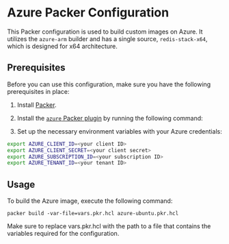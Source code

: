 # Azure Packer Configuration

This Packer configuration is used to build custom images on Azure. It utilizes the `azure-arm` builder and has a single source, `redis-stack-x64`, which is designed for x64 architecture.

## Prerequisites

Before you can use this configuration, make sure you have the following prerequisites in place:

1. Install [Packer](https://www.packer.io/).
2. Install the [`azure` Packer plugin](https://github.com/hashicorp/azure) by running the following command:


3. Set up the necessary environment variables with your Azure credentials:

```bash
export AZURE_CLIENT_ID=<your client ID>
export AZURE_CLIENT_SECRET=<your client secret>
export AZURE_SUBSCRIPTION_ID=<your subscription ID>
export AZURE_TENANT_ID=<your tenant ID>
```

## Usage

To build the Azure image, execute the following command:

```
packer build -var-file=vars.pkr.hcl azure-ubuntu.pkr.hcl
```

Make sure to replace vars.pkr.hcl with the path to a file that contains the variables required for the configuration.